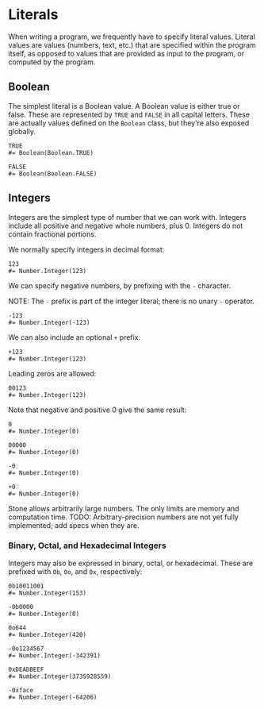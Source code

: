 Literals
========

When writing a program, we frequently have to specify literal values.
Literal values are values (numbers, text, etc.) that are specified within the program itself,
as opposed to values that are provided as input to the program, or computed by the program.


Boolean
-------

The simplest literal is a Boolean value.
A Boolean value is either true or false.
These are represented by `TRUE` and `FALSE` in all capital letters.
These are actually values defined on the `Boolean` class, but they're also exposed globally.

~~~ stone
TRUE
#= Boolean(Boolean.TRUE)
~~~

~~~ stone
FALSE
#= Boolean(Boolean.FALSE)
~~~


Integers
--------

Integers are the simplest type of number that we can work with.
Integers include all positive and negative whole numbers, plus 0.
Integers do not contain fractional portions.

We normally specify integers in decimal format:

~~~ stone
123
#= Number.Integer(123)
~~~

We can specify negative numbers, by prefixing with the `-` character.

NOTE: The `-` prefix is part of the integer literal; there is no unary `-` operator.

~~~ stone
-123
#= Number.Integer(-123)
~~~

We can also include an optional `+` prefix:

~~~ stone
+123
#= Number.Integer(123)
~~~

Leading zeros are allowed:

~~~ stone
00123
#= Number.Integer(123)
~~~

Note that negative and positive 0 give the same result:

~~~ stone
0
#= Number.Integer(0)
~~~

~~~ stone
00000
#= Number.Integer(0)
~~~

~~~ stone
-0
#= Number.Integer(0)
~~~

~~~ stone
+0
#= Number.Integer(0)
~~~

Stone allows arbitrarily large numbers. The only limits are memory and computation time.
TODO: Arbitrary-precision numbers are not yet fully implemented; add specs when they are.


### Binary, Octal, and Hexadecimal Integers

Integers may also be expressed in binary, octal, or hexadecimal.
These are prefixed with `0b`, `0o`, and `0x`, respectively:

~~~ stone
0b10011001
#= Number.Integer(153)
~~~

~~~ stone
-0b0000
#= Number.Integer(0)
~~~

~~~ stone
0o644
#= Number.Integer(420)
~~~

~~~ stone
-0o1234567
#= Number.Integer(-342391)
~~~

~~~ stone
0xDEADBEEF
#= Number.Integer(3735928559)
~~~

~~~ stone
-0xface
#= Number.Integer(-64206)
~~~
